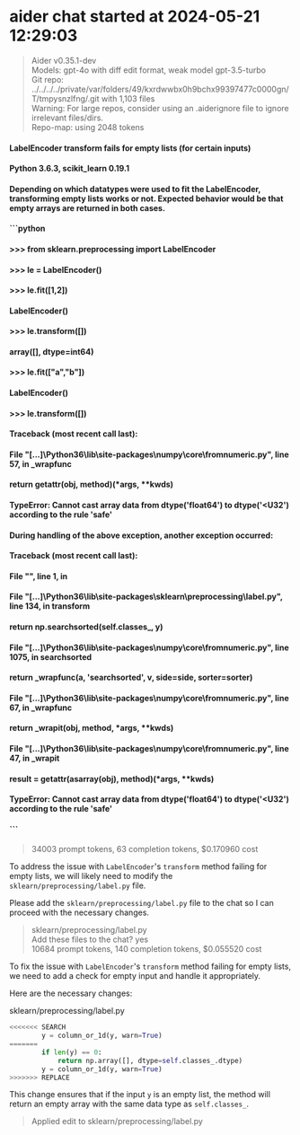 
# aider chat started at 2024-05-21 12:29:03

> Aider v0.35.1-dev  
> Models: gpt-4o with diff edit format, weak model gpt-3.5-turbo  
> Git repo: ../../../../private/var/folders/49/kxrdwwbx0h9bchx99397477c0000gn/T/tmpysnzlfng/.git with 1,103 files  
> Warning: For large repos, consider using an .aiderignore file to ignore irrelevant files/dirs.  
> Repo-map: using 2048 tokens  

#### LabelEncoder transform fails for empty lists (for certain inputs)  
#### Python 3.6.3, scikit_learn 0.19.1  
####   
#### Depending on which datatypes were used to fit the LabelEncoder, transforming empty lists works or not. Expected behavior would be that empty arrays are returned in both cases.  
####   
#### ```python  
#### >>> from sklearn.preprocessing import LabelEncoder  
#### >>> le = LabelEncoder()  
#### >>> le.fit([1,2])  
#### LabelEncoder()  
#### >>> le.transform([])  
#### array([], dtype=int64)  
#### >>> le.fit(["a","b"])  
#### LabelEncoder()  
#### >>> le.transform([])  
#### Traceback (most recent call last):  
####   File "[...]\Python36\lib\site-packages\numpy\core\fromnumeric.py", line 57, in _wrapfunc  
####     return getattr(obj, method)(*args, **kwds)  
#### TypeError: Cannot cast array data from dtype('float64') to dtype('<U32') according to the rule 'safe'  
####   
#### During handling of the above exception, another exception occurred:  
####   
#### Traceback (most recent call last):  
####   File "<stdin>", line 1, in <module>  
####   File "[...]\Python36\lib\site-packages\sklearn\preprocessing\label.py", line 134, in transform  
####     return np.searchsorted(self.classes_, y)  
####   File "[...]\Python36\lib\site-packages\numpy\core\fromnumeric.py", line 1075, in searchsorted  
####     return _wrapfunc(a, 'searchsorted', v, side=side, sorter=sorter)  
####   File "[...]\Python36\lib\site-packages\numpy\core\fromnumeric.py", line 67, in _wrapfunc  
####     return _wrapit(obj, method, *args, **kwds)  
####   File "[...]\Python36\lib\site-packages\numpy\core\fromnumeric.py", line 47, in _wrapit  
####     result = getattr(asarray(obj), method)(*args, **kwds)  
#### TypeError: Cannot cast array data from dtype('float64') to dtype('<U32') according to the rule 'safe'  
#### ```  
> 34003 prompt tokens, 63 completion tokens, $0.170960 cost  

To address the issue with `LabelEncoder`'s `transform` method failing for empty lists, we will likely need to modify the `sklearn/preprocessing/label.py` file.

Please add the `sklearn/preprocessing/label.py` file to the chat so I can proceed with the necessary changes.

> sklearn/preprocessing/label.py  
> Add these files to the chat? yes  
> 10684 prompt tokens, 140 completion tokens, $0.055520 cost  

To fix the issue with `LabelEncoder`'s `transform` method failing for empty lists, we need to add a check for empty input and handle it appropriately.

Here are the necessary changes:

sklearn/preprocessing/label.py
```python
<<<<<<< SEARCH
        y = column_or_1d(y, warn=True)
=======
        if len(y) == 0:
            return np.array([], dtype=self.classes_.dtype)
        y = column_or_1d(y, warn=True)
>>>>>>> REPLACE
```

This change ensures that if the input `y` is an empty list, the method will return an empty array with the same data type as `self.classes_`.

> Applied edit to sklearn/preprocessing/label.py  

